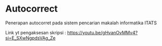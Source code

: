 # Autocorrect
Penerapan autocorret pada sistem pencarian makalah informatika ITATS

Link yt pengaksesan skripsi : https://youtu.be/gHvanOvMMv4?si=E_SXwNgpdsVAg_Ze 
